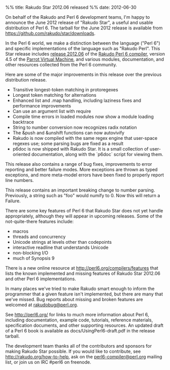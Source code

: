%% title: Rakudo Star 2012.06 released
%% date: 2012-06-30

On behalf of the Rakudo and Perl 6 development teams, I'm happy to announce the June 2012 release of "Rakudo Star", a useful and usable distribution of Perl 6.  The tarball for the June 2012 release is available from <a href="https://github.com/rakudo/star/downloads">https://github.com/rakudo/star/downloads</a>.

In the Perl 6 world, we make a distinction between the language ("Perl 6") and specific implementations of the language such as "Rakudo Perl".  This Star release includes <a href="https://github.com/rakudo/rakudo/blob/nom/docs/announce/2012.06">release 2012.06</a> of the
<a href="http://rakudo.org/">Rakudo Perl 6 compiler</a>, version 4.5 of the <a href="http://parrot.org/">Parrot Virtual Machine</a>, and various modules, documentation, and other resources collected from the Perl 6 community.

Here are some of the major improvements in this release over the previous distribution release.

<ul>
<li>Transitive longest-token matching in protoregexes</li>
<li>Longest token matching for alternations</li>
<li>Enhanced list and .map handling, including laziness fixes and performance improvements</li>
<li>Can use an argument list with require</li>
<li>Compile time errors in loaded modules now show a module loading backtrace</li>
<li>String to number conversion now recognizes radix notation</li>
<li>The &amp;push and &amp;unshift functions can now autovivify</li>
<li>Rakudo is now compiled with the same regex engine that user-space</li> regexes use; some parsing bugs are fixed as a result</li>
<li>p6doc is now shipped with Rakudo Star. It is a small collection of user-oriented documentation, along with the `p6doc` script for viewing them.</li>
</ul>

This release also contains a range of bug fixes, improvements to error reporting and better failure modes. More exceptions are thrown as typed exceptions, and more meta-model errors have been fixed to properly report line numbers.

This release contains an important breaking change to number parsing.  Previously, a string such as "foo" would numify to 0. Now this will return a Failure.

There are some key features of Perl 6 that Rakudo Star does not yet handle appropriately, although they will appear in upcoming releases.  Some of the not-quite-there features include:

<ul>
<li>macros</li>
<li>threads and concurrency</li>
<li>Unicode strings at levels other than codepoints</li>
<li>interactive readline that understands Unicode</li>
<li>non-blocking I/O</li>
<li>much of Synopsis 9</li>
</ul>

There is a new online resource at <a href="http://perl6.org/compilers/features">http://perl6.org/compilers/features</a> that lists the known implemented and missing features of Rakudo Star 2012.06 and other Perl 6 implementations.

In many places we've tried to make Rakudo smart enough to inform the programmer that a given feature isn't implemented, but there are many that we've missed.  Bug reports about missing and broken features are welcomed at rakudobug@perl.org.

See http://perl6.org/ for links to much more information about Perl 6, including documentation, example code, tutorials, reference materials, specification documents, and other supporting resources.  An updated draft of a Perl 6 book is available as docs/UsingPerl6-draft.pdf in the release tarball.

The development team thanks all of the contributors and sponsors for making Rakudo Star possible.  If you would like to contribute, see http://rakudo.org/how-to-help, ask on the perl6-compiler@perl.org mailing list, or join us on IRC #perl6 on freenode.
